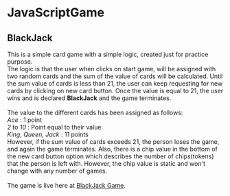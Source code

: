 # JavaScriptGame

## BlackJack

This is a simple card game with a simple logic, created just for practice purpose.<br>
The logic is that the user when clicks on start game, will be assigned with two random cards and the sum of the value of cards will be calculated. Until the sum value of cards is less than 21, the user can keep requesting for new cards by clicking on new card button. Once the value is equal to 21, the user wins and is declared **BlackJack** and the game terminates.<br>
<br>
The value to the different cards has been assigned as follows:<br>
*Ace* : 1 point<br>
*2* to *10* : Point equal to their value.<br>
*King*, *Queen*, *Jack* : 11 points<br>
However, if the sum value of cards exceeds 21, the person loses the game, and again the game terminates. Also, there is a chip value in the bottom of the new card button option which describes the number of chips(tokens) that the person is left with. However, the chip value is static and won't change with any number of games.<br><br>
The game is live here at [BlackJack Game](https://adarsh2905.github.io/JavaScriptGame/). 
